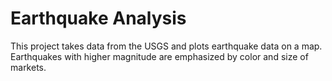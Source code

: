 # Earthquake Analysis
This project takes data from the USGS and plots earthquake data on a map.  Earthquakes with higher magnitude are emphasized by color and size of markets.
